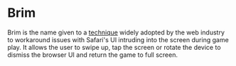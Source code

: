 # Brim

Brim is the name given to a [technique](https://github.com/gajus/brim) widely 
adopted by the web industry to workaround issues with Safari's UI 
intruding into the screen during game play. It allows the user to swipe up, 
tap the screen or rotate the device to dismiss the browser UI and return the 
game to full screen.